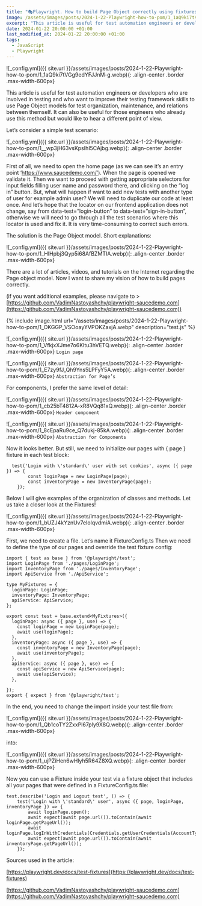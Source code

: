 ```yaml
---
title: "🎭Playwright. How to build Page Object correctly using fixtures"
image: /assets/images/posts/2024-1-22-Playwright-how-to-pom/1_1aQ9ki7tVGg9edYFJJnM-g.webp
excerpt: "This article is useful for test automation engineers or developers who are involved in testing and who want to improve their testing framework skills to use Page Object models for test organization, maintenance, and relations between themself. It can also be useful for those engineers who already use this method but would like to hear a different point of view..."
date: 2024-01-22 20:00:00 +01:00
last_modified_at: 2024-01-22 20:00:00 +01:00
tags:
  - JavaScript
  - Playwright
---
```


![_config.yml]({{ site.url }}/assets/images/posts/2024-1-22-Playwright-how-to-pom/1_1aQ9ki7tVGg9edYFJJnM-g.webp){: .align-center .border .max-width-600px}

This article is useful for test automation engineers or developers who are involved in testing and who want to improve their testing framework skills to use Page Object models for test organization, maintenance, and relations between themself. It can also be useful for those engineers who already use this method but would like to hear a different point of view.

Let’s consider a simple test scenario:

![_config.yml]({{ site.url }}/assets/images/posts/2024-1-22-Playwright-how-to-pom/1__wp3jH63vsKpsIhI5CAjbg.webp){: .align-center .border .max-width-600px}

First of all, we need to open the home page (as we can see it’s an entry point ‘https://www.saucedemo.com/’). When the page is opened we validate it. Then we want to proceed with getting appropriate selectors for input fields filling user name and password there, and clicking on the “log in” button.
But, what will happen if want to add new tests with another type of user for example admin user? We will need to duplicate our code at least once.
And let’s hope that the locator on our frontend application does not change, say from data-test=”login-button” to data-test=”sign-in-button”, otherwise we will need to go through all the test scenarios where this locator is used and fix it. It is very time-consuming to correct such errors.

The solution is the Page Object model.
Short explanations:

![_config.yml]({{ site.url }}/assets/images/posts/2024-1-22-Playwright-how-to-pom/1_HIHpbj3Qyp5i68AfBZMTIA.webp){: .align-center .border .max-width-600px}

There are a lot of articles, videos, and tutorials on the Internet regarding the Page object model. Now I want to share my vision of how to build pages correctly.

(if you want additional examples, please navigate to > [https://github.com/VadimNastoyashchy/playwright-saucedemo.com](https://github.com/VadimNastoyashchy/playwright-saucedemo.com))

{% include image.html url="/assets/images/posts/2024-1-22-Playwright-how-to-pom/1_OKGGP_VSOoayYVPOKZaxjA.webp" description="test.js" %}

![_config.yml]({{ site.url }}/assets/images/posts/2024-1-22-Playwright-how-to-pom/1_VfkjxXJme7o6Kltu3hVETQ.webp){: .align-center .border .max-width-600px}
`Login page`

![_config.yml]({{ site.url }}/assets/images/posts/2024-1-22-Playwright-how-to-pom/1_E7zy9fJ_Qh9Yns5LPFyY5A.webp){: .align-center .border .max-width-600px}
`Abstraction for Page’s`

For components, I prefer the same level of detail:

![_config.yml]({{ site.url }}/assets/images/posts/2024-1-22-Playwright-how-to-pom/1_cb25bT4812A-xR8VQq81xQ.webp){: .align-center .border .max-width-600px}
`Header component`

![_config.yml]({{ site.url }}/assets/images/posts/2024-1-22-Playwright-how-to-pom/1_8cEpaRu9ce_Q7dukj-85kA.webp){: .align-center .border .max-width-600px}
`Abstraction for Components`

Now it looks better. But still, we need to initialize our pages with { page } fixture in each test block:

```
  test('Login with \'standard\' user with set cookies', async ({ page }) => {
        const loginPage = new LoginPage(page);
        const inventoryPage = new InventoryPage(page);
    });
```

Below I will give examples of the organization of classes and methods. Let us take a closer look at the Fixtures!

![_config.yml]({{ site.url }}/assets/images/posts/2024-1-22-Playwright-how-to-pom/1_bUZJ4kYznUv7eIolqvdmiA.webp){: .align-center .border .max-width-600px}

First, we need to create a file. Let’s name it FixtureConfig.ts
Then we need to define the type of our pages and override the test fixture config:

```
import { test as base } from '@playwright/test';
import LoginPage from './pages/LoginPage';
import InventoryPage from './pages/InventoryPage';
import ApiService from './ApiService';

type MyFixtures = {
  loginPage: LoginPage;
  inventoryPage: InventoryPage;
  apiService: ApiService;
};

export const test = base.extend<MyFixtures>({
  loginPage: async ({ page }, use) => {
    const loginPage = new LoginPage(page);
    await use(loginPage);
  },
  inventoryPage: async ({ page }, use) => {
    const inventoryPage = new InventoryPage(page);
    await use(inventoryPage);
  },
  apiService: async ({ page }, use) => {
    const apiService = new ApiService(page);
    await use(apiService);
  },

});
export { expect } from '@playwright/test';
```

In the end, you need to change the import inside your test file
from:

![_config.yml]({{ site.url }}/assets/images/posts/2024-1-22-Playwright-how-to-pom/1_Qb1coTY2ZxxPl67ply9X8Q.webp){: .align-center .border .max-width-600px}

into:

![_config.yml]({{ site.url }}/assets/images/posts/2024-1-22-Playwright-how-to-pom/1_ujPZiHen6wHlyh5R64Z8XQ.webp){: .align-center .border .max-width-600px}

Now you can use a Fixture inside your test via a fixture object that includes all your pages that were defined in a FixtureConfig.ts file:

```
test.describe('Login and Logout test', () => {
    test('Login with \'standard\' user', async ({ page, loginPage, inventoryPage }) => {
        await loginPage.open();
        await expect(await page.url()).toContain(await loginPage.getPageUrl());
        await loginPage.logInWithCredentials(Credentials.getUserCredentials(AccountType.Standard));
        await expect(await page.url()).toContain(await inventoryPage.getPageUrl());
    });
```

Sources used in the article:

[https://playwright.dev/docs/test-fixtures](https://playwright.dev/docs/test-fixtures)

[https://github.com/VadimNastoyashchy/playwright-saucedemo.com](https://github.com/VadimNastoyashchy/playwright-saucedemo.com)